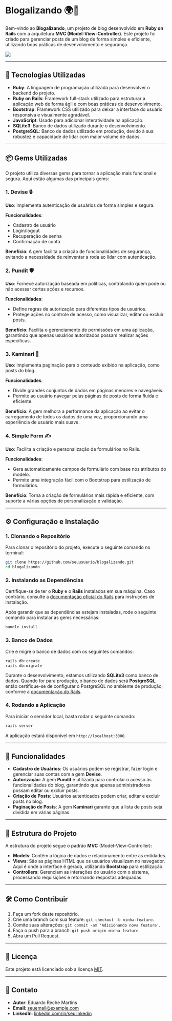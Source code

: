 # Blogalizando 🌍📝

Bem-vindo ao **Blogalizando**, um projeto de blog desenvolvido em **Ruby on Rails** com a arquitetura **MVC (Model-View-Controller)**. Este projeto foi criado para gerenciar posts de um blog de forma simples e eficiente, utilizando boas práticas de desenvolvimento e segurança.

<img src="https://upload.wikimedia.org/wikipedia/commons/thumb/6/62/Ruby_On_Rails_Logo.svg/512px-Ruby_On_Rails_Logo.svg.png" />

---

## 🚀 Tecnologias Utilizadas

- **Ruby**: A linguagem de programação utilizada para desenvolver o backend do projeto.
- **Ruby on Rails**: Framework full-stack utilizado para estruturar a aplicação web de forma ágil e com boas práticas de desenvolvimento.
- **Bootstrap**: Framework CSS utilizado para deixar a interface do usuário responsiva e visualmente agradável.
- **JavaScript**: Usado para adicionar interatividade na aplicação.
- **SQLite3**: Banco de dados utilizado durante o desenvolvimento.
- **PostgreSQL**: Banco de dados utilizado em produção, devido à sua robustez e capacidade de lidar com maior volume de dados.

---

## 📦 Gems Utilizadas

O projeto utiliza diversas gems para tornar a aplicação mais funcional e segura. Aqui estão algumas das principais gems:

### 1. **Devise** 🔒
   **Uso**: Implementa autenticação de usuários de forma simples e segura.
   
   **Funcionalidades**:
   - Cadastro de usuário
   - Login/logout
   - Recuperação de senha
   - Confirmação de conta

   **Benefício**: A gem facilita a criação de funcionalidades de segurança, evitando a necessidade de reinventar a roda ao lidar com autenticação.

### 2. **Pundit** 🛡️
   **Uso**: Fornece autorização baseada em políticas, controlando quem pode ou não acessar certas ações e recursos.

   **Funcionalidades**:
   - Define regras de autorização para diferentes tipos de usuários.
   - Protege ações no controle de acesso, como visualizar, editar ou excluir posts.

   **Benefício**: Facilita o gerenciamento de permissões em uma aplicação, garantindo que apenas usuários autorizados possam realizar ações específicas.

### 3. **Kaminari** 📑
   **Uso**: Implementa paginação para o conteúdo exibido na aplicação, como posts do blog.

   **Funcionalidades**:
   - Divide grandes conjuntos de dados em páginas menores e navegáveis.
   - Permite ao usuário navegar pelas páginas de posts de forma fluida e eficiente.

   **Benefício**: A gem melhora a performance da aplicação ao evitar o carregamento de todos os dados de uma vez, proporcionando uma experiência de usuário mais suave.

### 4. **Simple Form** ✍️
   **Uso**: Facilita a criação e personalização de formulários no Rails.

   **Funcionalidades**:
   - Gera automaticamente campos de formulário com base nos atributos do modelo.
   - Permite uma integração fácil com o Bootstrap para estilização de formulários.

   **Benefício**: Torna a criação de formulários mais rápida e eficiente, com suporte a várias opções de personalização e validação.

---

## ⚙️ Configuração e Instalação

### 1. Clonando o Repositório

Para clonar o repositório do projeto, execute o seguinte comando no terminal:

```bash
git clone https://github.com/seuusuario/blogalizando.git
cd blogalizando
```

### 2. Instalando as Dependências

Certifique-se de ter o **Ruby** e o **Rails** instalados em sua máquina. Caso contrário, consulte a [documentação oficial do Rails](https://guides.rubyonrails.org/getting_started.html) para instruções de instalação.

Após garantir que as dependências estejam instaladas, rode o seguinte comando para instalar as gems necessárias:

```bash
bundle install
```

### 3. Banco de Dados

Crie e migre o banco de dados com os seguintes comandos:

```bash
rails db:create
rails db:migrate
```

Durante o desenvolvimento, estamos utilizando **SQLite3** como banco de dados. Quando for para produção, o banco de dados será **PostgreSQL**, então certifique-se de configurar o PostgreSQL no ambiente de produção, conforme a [documentação do Rails](https://guides.rubyonrails.org/configuring.html#configuring-databases).

### 4. Rodando a Aplicação

Para iniciar o servidor local, basta rodar o seguinte comando:

```bash
rails server
```

A aplicação estará disponível em `http://localhost:3000`.

---

## 🧩 Funcionalidades

- **Cadastro de Usuários**: Os usuários podem se registrar, fazer login e gerenciar suas contas com a gem **Devise**.
- **Autorização**: A gem **Pundit** é utilizada para controlar o acesso às funcionalidades do blog, garantindo que apenas administradores possam editar ou excluir posts.
- **Criação de Posts**: Usuários autenticados podem criar, editar e excluir posts no blog.
- **Paginação de Posts**: A gem **Kaminari** garante que a lista de posts seja dividida em várias páginas.

---

## 📂 Estrutura do Projeto

A estrutura do projeto segue o padrão **MVC** (Model-View-Controller):

- **Models**: Contêm a lógica de dados e relacionamento entre as entidades.
- **Views**: São as páginas HTML que os usuários visualizam no navegador. Aqui é onde a interface é gerada, utilizando **Bootstrap** para estilização.
- **Controllers**: Gerenciam as interações do usuário com o sistema, processando requisições e retornando respostas adequadas.

---

## 🛠️ Como Contribuir

1. Faça um fork deste repositório.
2. Crie uma branch com sua feature: `git checkout -b minha-feature`.
3. Comite suas alterações: `git commit -am 'Adicionando nova feature'`.
4. Faça o push para a branch: `git push origin minha-feature`.
5. Abra um Pull Request.

---

## 📝 Licença

Este projeto está licenciado sob a licença [MIT](https://opensource.org/licenses/MIT).

---

## 💬 Contato

- **Autor**: Eduardo Reche Martins
- **Email**: seuemail@example.com
- **LinkedIn**: [linkedin.com/in/seulinkedin](https://linkedin.com/in/seulinkedin)
